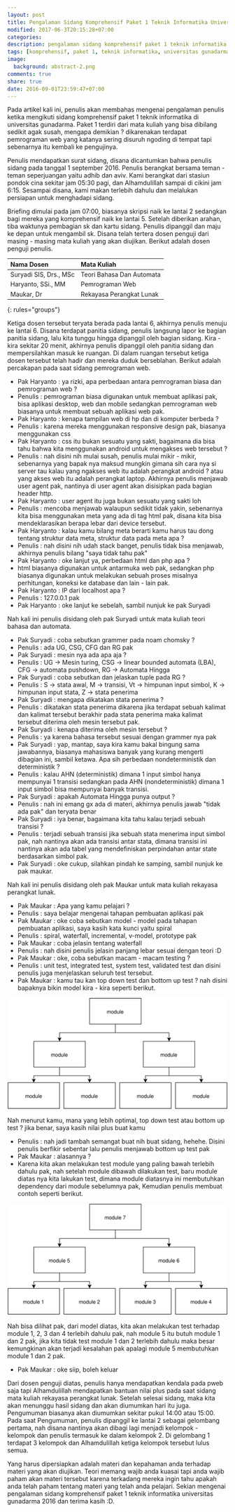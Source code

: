 ```yaml
---
layout: post
title: Pengalaman Sidang Komprehensif Paket 1 Teknik Informatika Universitas Gunadarma 2016
modified: 2017-06-3T20:15:28+07:00
categories:
description: pengalaman sidang komprehensif paket 1 teknik informatika universitas gunadarma 2016
tags: [komprehensif, paket 1, teknik informatika, universitas gunadarma, 2016]
image:
  background: abstract-2.png
comments: true
share: true
date: 2016-09-01T23:59:47+07:00
---
```


Pada artikel kali ini, penulis akan membahas mengenai pengalaman penulis ketika mengikuti sidang komprehensif paket 1 teknik informatika di universitas gunadarma. Paket 1 terdiri dari mata kuliah yang bisa dibilang sedikit agak susah, mengapa demikian ? dikarenakan terdapat pemrograman web yang katanya sering disuruh ngoding di tempat tapi sebenarnya itu kembali ke pengujinya.

Penulis mendapatkan surat sidang, disana dicantumkan bahwa penulis sidang pada tanggal 1 september 2016. Penulis berangkat bersama teman - teman seperjuangan yaitu adhib dan aviv. Kami berangkat dari stasiun pondok cina sekitar jam 05:30 pagi, dan Alhamdulillah sampai di cikini jam 6:15. Sesampai disana, kami makan terlebih dahulu dan melalukan persiapan untuk menghadapi sidang.

Briefing dimulai pada jam 07:00, biasanya skripsi naik ke lantai 2 sedangkan bagi mereka yang komprehensif naik ke lantai 5. Setelah diberikan arahan, tiba waktunya pembagian sk dan kartu sidang. Penulis dipanggil dan maju ke depan untuk mengambil sk. Disana telah tertera dosen penguji dari masing - masing mata kuliah yang akan diujikan. Berikut adalah dosen penguji penulis.

| Nama Dosen            | Mata Kuliah               |
|:----------------------|:--------------------------|
|Suryadi SIS, Drs., MSc | Teori Bahasa Dan Automata |
|Haryanto, SSi., MM     | Pemrograman Web           |
|Maukar, Dr             | Rekayasa Perangkat Lunak  |
{: rules="groups"}

Ketiga dosen tersebut teryata berada pada lantai 6, akhirnya penulis menuju ke lantai 6. Disana terdapat panitia sidang, penulis langsung lapor ke bagian panitia sidang, lalu kita tunggu hingga dipanggil oleh bagian sidang. Kira -kira sekitar 20 menit, akhirnya penulis dipanggil oleh panitia sidang dan mempersilahkan masuk ke ruangan. Di dalam ruangan tersebut ketiga dosen tersebut telah hadir dan mereka duduk berseblahan. Berikut adalah percakapan pada saat sidang pemrograman web.

* Pak Haryanto : ya rizki, apa perbedaan antara pemrograman biasa dan pemrograman web ?
* Penulis : pemrograman biasa digunakan untuk membuat aplikasi pak, bisa aplikasi desktop, web dan mobile sedangkan pemrograman web biasanya untuk membuat sebuah aplikasi web pak.
* Pak Haryanto : kenapa tampilan web di hp dan di komputer berbeda ?
* Penulis : karena mereka menggunakan responsive design pak, biasanya menggunakan css
* Pak Haryanto : css itu bukan sesuatu yang sakti, bagaimana dia bisa tahu bahwa kita menggunakan android untuk mengakses web tersebut ?
* Penulis : nah disini nih mulai susah, penulis mulai mikir - mikir, sebenarnya yang bapak nya maksud mungkin gimana sih cara nya si server tau kalau yang ngakses web itu adalah perangkat android ? atau yang akses web itu adalah perangkat laptop. Akhirnya penulis menjawab user agent pak, nantinya di user agent akan disisipkan pada bagian header http.
* Pak Haryanto : user agent itu juga bukan sesuatu yang sakti loh
* Penulis : mencoba menjawab walaupun sedikit tidak yakin, sebenarnya kita bisa menggunakan meta yang ada di tag html pak, disana kita bisa mendeklarasikan berapa lebar dari device tersebut.
* Pak Haryanto : kalau kamu bilang meta berarti kamu harus tau dong tentang struktur data meta, struktur data pada meta apa ?
* Penulis : nah disini nih udah stack banget, penulis tidak bisa menjawab, akhirnya penulis bilang "saya tidak tahu pak"
* Pak Haryanto : oke lanjut ya, perbedaan html dan php apa ?
* html biasanya digunakan untuk antarmuka web pak, sedangkan php biasanya digunakan untuk melakukan sebuah proses misalnya perhitungan, koneksi ke database dan lain - lain pak.
* Pak Haryanto : IP dari localhost apa ?
* Penulis : 127.0.0.1 pak
* Pak Haryanto : oke lanjut ke sebelah, sambil nunjuk ke pak Suryadi

Nah kali ini penulis disidang oleh pak Suryadi untuk mata kuliah teori bahasa dan automata.

* Pak Suryadi : coba sebutkan grammer pada noam chomsky ?
* Penulis : ada UG, CSG, CFG dan RG pak
* Pak Suryadi : mesin nya ada apa aja ?
* Penulis : UG -> Mesin turing, CSG -> linear bounded automata (LBA), CFG -> automata pushdown, RG -> Automata Hingga
* Pak Suryadi : coba sebutkan dan jelaskan tuple pada RG ?
* Penulis : S -> stata awal, M -> transisi, Vt -> himpunan input simbol, K -> himpunan input stata, Z -> stata penerima
* Pak Suryadi : mengapa dikatakan stata penerima ?
* Penulis : dikatakan stata penerima dikarena jika terdapat sebuah kalimat dan kalimat tersebut berakhir pada stata penerima maka kalimat tersebut diterima oleh mesin tersebut pak.
* Pak Suryadi : kenapa diterima oleh mesin tersebut ?
* Penulis : ya karena bahasa tersebut sesuai dengan grammer nya pak
* Pak Suryadi : yap, mantap, saya kira kamu bakal bingung sama jawabannya, biasanya mahasiswa banyak yang kurang mengerti dibagian ini, sambil ketawa. Apa sih perbedaan nondeterministik dan deterministik ?
* Penulis : kalau AHN (deterministik) dimana 1 input simbol hanya mempunyai 1 transisi sedangkan pada AHN (nondeterministik) dimana 1 input simbol bisa mempunyai banyak transisi.
* Pak Suryadi : apakah Automata Hingga punya output ?
* Penulis : nah ini emang gx ada di materi, akhirnya penulis jawab "tidak ada pak" dan teryata benar
* Pak Suryadi : iya benar, bagaimana kita tahu kalau terjadi sebuah transisi ?
* Penulis : terjadi sebuah transisi jika sebuah stata menerima input simbol pak, nah nantinya akan ada transisi antar stata, dimana transisi ini nantinya akan ada tabel yang mendefiniskan perpindahan antar state berdasarkan simbol pak.
* Pak Suryadi : oke cukup, silahkan pindah ke samping, sambil nunjuk ke pak maukar.

Nah kali ini penulis disidang oleh pak Maukar untuk mata kuliah rekayasa perangkat lunak.

* Pak Maukar : Apa yang kamu pelajari ?
* Penulis : saya belajar mengenai tahapan pembuatan aplikasi pak
* Pak Maukar : oke coba sebutkan model - model pada tahapan pembuatan aplikasi, saya kasih kata kunci yaitu spiral
* Penulis : spiral, waterfall, incremental, v-model, prototype pak
* Pak Maukar : coba jelasin tentang waterfall
* Penulis : nah disini penulis jelasin panjang lebar sesuai dengan teori :D
* Pak Maukar : oke, coba sebutkan macam - macam testing ?
* Penulis : unit test, integrated test, system test, validated test dan disini penulis juga menjelaskan seluruh test tersebut.
* Pak Maukar : kamu tau kan top down test dan bottom up test ? nah disini bapaknya bikin model kira - kira seperti berikut.

![sidang.svg](../images/sidang.svg)

Nah menurut kamu, mana yang lebih optimal, top down test atau bottom up test ? jika benar, saya kasih nilai plus buat kamu

* Penulis : nah jadi tambah semangat buat nih buat sidang, hehehe. Disini penulis berfikir sebentar lalu penulis menjawab bottom up test pak
* Pak Maukar : alasannya ?
* Karena kita akan melakukan test module yang paling bawah terlebih dahulu pak, nah setelah module dibawah dilakukan test, baru module diatas nya kita lakukan test, dimana module diatasnya ini membutuhkan dependency dari module sebelumnya pak, Kemudian penulis membuat contoh seperti berikut.

![sidang2.svg](../images/sidang2.svg)

Nah bisa dilihat pak, dari model diatas, kita akan melakukan test terhadap module 1, 2, 3 dan 4 terlebih dahulu pak, nah module 5 itu butuh module 1 dan 2 pak, jika kita tidak test module 1 dan 2 terlebih dahulu maka besar kemungkinan akan terjadi kesalahan pak apalagi module 5 membutuhkan module 1 dan 2 pak.

* Pak Maukar : oke siip, boleh keluar

Dari dosen penguji diatas, penulis hanya mendapatkan kendala pada pweb saja tapi Alhamdulillah mendapatkan bantuan nilai plus pada saat sidang mata kuliah rekayasa perangkat lunak. Setelah selesai sidang, maka kita akan menunggu hasil sidang dan akan diumumkan hari itu juga. Pengumuman biasanya akan diumumkan sekitar pukul 14:00 atau 15:00. Pada saat Pengumuman, penulis dipanggil ke lantai 2 sebagai gelombang pertama, nah disana nantinya akan dibagi lagi menjadi kelompok - kelompok dan penulis termasuk ke dalam kelompok 2. Di gelombang 1 terdapat 3 kelompok dan Alhamdulillah ketiga kelompok tersebut lulus semua.

Yang harus dipersiapkan adalah materi dan kepahaman anda terhadap materi yang akan diujikan. Teori memang wajib anda kuasai tapi anda wajib paham akan materi tersebut karena terkadang mereka ingin tahu apakah anda telah paham tentang materi yang telah anda pelajari. Sekian mengenai pengalaman sidang komprehensif paket 1 teknik informatika universitas gunadarma 2016 dan terima kasih :D.
